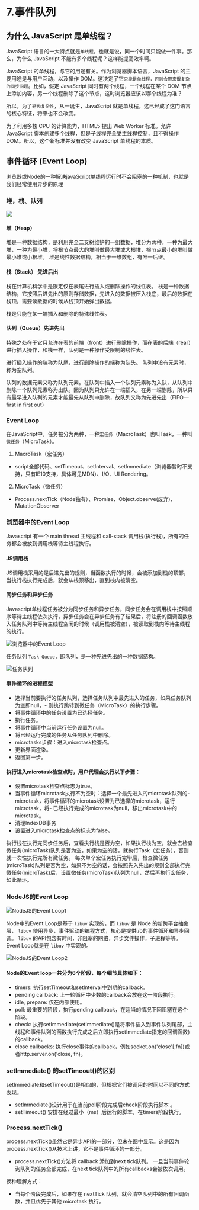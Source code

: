 # 7.事件队列

## 为什么 JavaScript 是单线程？

JavaScript 语言的一大特点就是`单线程`，也就是说，同一个时间只能做一件事。那么，为什么 JavaScript 不能有多个线程呢？这样能提高效率啊。

JavaScript 的单线程，与它的用途有关。作为浏览器脚本语言，JavaScript 的主要用途是与用户互动，以及操作 DOM。这决定了它`只能是单线程，否则会带来很复杂的同步问题`。比如，假定 JavaScript 同时有两个线程，一个线程在某个 DOM 节点上添加内容，另一个线程删除了这个节点，这时浏览器应该以哪个线程为准？

所以，为了`避免复杂性`，从一诞生，JavaScript 就是单线程，这已经成了这门语言的核心特征，将来也不会改变。

为了利用多核 CPU 的计算能力，HTML5 提出 Web Worker 标准。允许 JavaScript 脚本创建多个线程，但是子线程完全受主线程控制，且不得操作 DOM。所以，这个新标准并没有改变 JavaScript 单线程的本质。

## 事件循环 (Event Loop)

浏览器或Node的一种解决javaScript单线程运行时不会阻塞的一种机制，也就是我们经常使用异步的原理

### 堆，栈、队列

![](./img/EventLoop1.png)

#### 堆（Heap）

堆是一种数据结构，是利用完全二叉树维护的一组数据，堆分为两种，一种为最大堆，一种为最小堆，将根节点最大的堆叫做最大堆或大根堆，根节点最小的堆叫做最小堆或小根堆。
堆是线性数据结构，相当于一维数组，有唯一后继。

#### 栈（Stack） 先进后出

栈在计算机科学中是限定仅在表尾进行插入或删除操作的线性表。 栈是一种数据结构，它按照后进先出的原则存储数据，先进入的数据被压入栈底，最后的数据在栈顶，需要读数据的时候从栈顶开始弹出数据。

栈是只能在某一端插入和删除的特殊线性表。

#### 队列（Queue）先进先出

特殊之处在于它只允许在表的前端（front）进行删除操作，而在表的后端（rear）进行插入操作，和栈一样，队列是一种操作受限制的线性表。

进行插入操作的端称为队尾，进行删除操作的端称为队头。  队列中没有元素时，称为空队列。

队列的数据元素又称为队列元素。在队列中插入一个队列元素称为入队，从队列中删除一个队列元素称为出队。因为队列只允许在一端插入，在另一端删除，所以只有最早进入队列的元素才能最先从队列中删除，故队列又称为先进先出（FIFO—first in first out）

### Event Loop

在JavaScript中，任务被分为两种，一种`宏任务`（MacroTask）也叫Task，一种叫`微任务`（MicroTask）。

1. MacroTask（宏任务）

- script全部代码、setTimeout、setInterval、setImmediate（浏览器暂时不支持，只有IE10支持，具体可见MDN）、I/O、UI Rendering。

2. MicroTask（微任务）

- Process.nextTick（Node独有）、Promise、Object.observe(废弃)、MutationObserver

### 浏览器中的Event Loop

Javascript 有一个 main thread 主线程和 call-stack 调用栈(执行栈)，所有的任务都会被放到调用栈等待主线程执行。

#### JS调用栈

JS调用栈采用的是后进先出的规则，当函数执行的时候，会被添加到栈的顶部，当执行栈执行完成后，就会从栈顶移出，直到栈内被清空。

#### 同步任务和异步任务

Javascript单线程任务被分为同步任务和异步任务，同步任务会在调用栈中按照顺序等待主线程依次执行，异步任务会在异步任务有了结果后，将注册的回调函数放入任务队列中等待主线程空闲的时候（调用栈被清空），被读取到栈内等待主线程的执行。

![浏览器中的Event Loop](./img/EventLoop2.png)

任务队列 `Task Queue`，即队列，是一种先进先出的一种数据结构。

![任务队列](./img/EventLoop3.png)

#### 事件循环的进程模型

- 选择当前要执行的任务队列，选择任务队列中最先进入的任务，如果任务队列为空即null，- 则执行跳转到微任务（MicroTask）的执行步骤。
- 将事件循环中的任务设置为已选择任务。
- 执行任务。
- 将事件循环中当前运行任务设置为null。
- 将已经运行完成的任务从任务队列中删除。
- microtasks步骤：进入microtask检查点。
- 更新界面渲染。
- 返回第一步。

#### 执行进入microtask检查点时，用户代理会执行以下步骤：

- 设置microtask检查点标志为true。
- 当事件循环microtask执行不为空时：选择一个最先进入的microtask队列的- microtask，将事件循环的microtask设置为已选择的microtask，运行microtask，将- 已经执行完成的microtask为null，移出microtask中的microtask。
- 清理IndexDB事务
- 设置进入microtask检查点的标志为false。

执行栈在执行完同步任务后，查看执行栈是否为空，如果执行栈为空，就会去检查微任务(microTask)队列是否为空，如果为空的话，就执行Task（宏任务），否则就一次性执行完所有微任务。
每次单个宏任务执行完毕后，检查微任务(microTask)队列是否为空，如果不为空的话，会按照先入先出的规则全部执行完微任务(microTask)后，设置微任务(microTask)队列为null，然后再执行宏任务，如此循环。

### NodeJS的Event Loop

![NodeJS的Event Loop1](./img/EventLoop4.png)

Node中的Event Loop是基于 `libuv` 实现的，而 `libuv` 是 Node 的新跨平台抽象层， `libuv` 使用异步，事件驱动的编程方式，核心是提供i/o的事件循环和异步回调。 `libuv` 的API包含有时间，非阻塞的网络，异步文件操作，子进程等等。
Event Loop就是在 `libuv` 中实现的。

![NodeJS的Event Loop2](./img/EventLoop5.png)

#### Node的Event loop一共分为6个阶段，每个细节具体如下：

- timers: 执行setTimeout和setInterval中到期的callback。
- pending callback: 上一轮循环中少数的callback会放在这一阶段执行。
- idle, prepare: 仅在内部使用。
- poll: 最重要的阶段，执行pending callback，在适当的情况下回阻塞在这个阶段。
- check: 执行setImmediate(setImmediate()是将事件插入到事件队列尾部，主线程和事件队列的函数执行完成之后立即执行setImmediate指定的回调函数)的callback。
- close callbacks: 执行close事件的callback，例如socket.on('close'[,fn])或者http.server.on('close, fn)。

### setImmediate() 的setTimeout()的区别

setImmediate和setTimeout()是相似的，但根据它们被调用的时间以不同的方式表现。

- setImmediate()设计用于在当前poll阶段完成后check阶段执行脚本 。
- setTimeout() 安排在经过最小（ms）后运行的脚本，在timers阶段执行。

### Process.nextTick()

process.nextTick()虽然它是异步API的一部分，但未在图中显示。这是因为process.nextTick()从技术上讲，它不是事件循环的一部分。

- process.nextTick()方法将 callback 添加到next tick队列。 一旦当前事件轮询队列的任务全部完成，在next tick队列中的所有callbacks会被依次调用。

换种理解方式：

- 当每个阶段完成后，如果存在 nextTick 队列，就会清空队列中的所有回调函数，并且优先于其他 microtask 执行。
